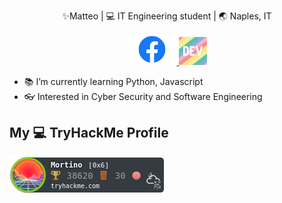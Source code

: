 <p align="middle"> ✨Matteo | 💻 IT Engineering student | 🌏 Naples, IT </p>

<p float="left" align="middle">
  <a href="https://www.facebook.com/matteo.ruggiero.33/">
  <img src="fb.png" width="80" />
  </a>
  <a href="https://dev.to/mruggi">
  <img src="dev.png" width="45" /> 
  </a>
</p>

- 📚 I’m currently learning Python, Javascript
- 👓 Interested in Cyber Security and Software Engineering


## My 💻 TryHackMe Profile

<a href="https://tryhackme.com/p/Mortino">
  <img src="Mortino.png" alt="TryHackMe">
</a>
